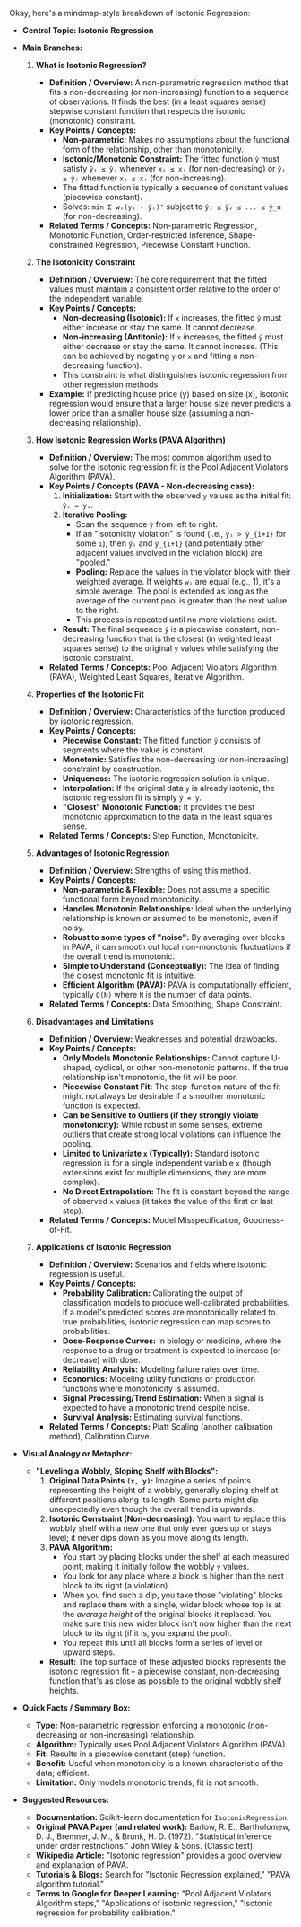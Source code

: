 Okay, here's a mindmap-style breakdown of Isotonic Regression:

*   **Central Topic: Isotonic Regression**

*   **Main Branches:**

    1.  **What is Isotonic Regression?**
        *   **Definition / Overview:** A non-parametric regression method that fits a non-decreasing (or non-increasing) function to a sequence of observations. It finds the best (in a least squares sense) stepwise constant function that respects the isotonic (monotonic) constraint.
        *   **Key Points / Concepts:**
            *   **Non-parametric:** Makes no assumptions about the functional form of the relationship, other than monotonicity.
            *   **Isotonic/Monotonic Constraint:** The fitted function `ŷ` must satisfy `ŷᵢ ≤ ŷⱼ` whenever `xᵢ ≤ xⱼ` (for non-decreasing) or `ŷᵢ ≥ ŷⱼ` whenever `xᵢ ≤ xⱼ` (for non-increasing).
            *   The fitted function is typically a sequence of constant values (piecewise constant).
            *   Solves: `min Σ wᵢ(yᵢ - ŷᵢ)²` subject to `ŷ₁ ≤ ŷ₂ ≤ ... ≤ ŷ_n` (for non-decreasing).
        *   **Related Terms / Concepts:** Non-parametric Regression, Monotonic Function, Order-restricted Inference, Shape-constrained Regression, Piecewise Constant Function.

    2.  **The Isotonicity Constraint**
        *   **Definition / Overview:** The core requirement that the fitted values must maintain a consistent order relative to the order of the independent variable.
        *   **Key Points / Concepts:**
            *   **Non-decreasing (Isotonic):** If `x` increases, the fitted `ŷ` must either increase or stay the same. It cannot decrease.
            *   **Non-increasing (Antitonic):** If `x` increases, the fitted `ŷ` must either decrease or stay the same. It cannot increase. (This can be achieved by negating `y` or `x` and fitting a non-decreasing function).
            *   This constraint is what distinguishes isotonic regression from other regression methods.
        *   **Example:** If predicting house price (y) based on size (x), isotonic regression would ensure that a larger house size never predicts a lower price than a smaller house size (assuming a non-decreasing relationship).

    3.  **How Isotonic Regression Works (PAVA Algorithm)**
        *   **Definition / Overview:** The most common algorithm used to solve for the isotonic regression fit is the Pool Adjacent Violators Algorithm (PAVA).
        *   **Key Points / Concepts (PAVA - Non-decreasing case):**
            1.  **Initialization:** Start with the observed `y` values as the initial fit: `ŷᵢ = yᵢ`.
            2.  **Iterative Pooling:**
                *   Scan the sequence `ŷ` from left to right.
                *   If an "isotonicity violation" is found (i.e., `ŷᵢ > ŷ_{i+1}` for some `i`), then `ŷᵢ` and `ŷ_{i+1}` (and potentially other adjacent values involved in the violation block) are "pooled."
                *   **Pooling:** Replace the values in the violator block with their weighted average. If weights `wᵢ` are equal (e.g., 1), it's a simple average. The pool is extended as long as the average of the current pool is greater than the next value to the right.
                *   This process is repeated until no more violations exist.
            *   **Result:** The final sequence `ŷ` is a piecewise constant, non-decreasing function that is the closest (in weighted least squares sense) to the original `y` values while satisfying the isotonic constraint.
        *   **Related Terms / Concepts:** Pool Adjacent Violators Algorithm (PAVA), Weighted Least Squares, Iterative Algorithm.

    4.  **Properties of the Isotonic Fit**
        *   **Definition / Overview:** Characteristics of the function produced by isotonic regression.
        *   **Key Points / Concepts:**
            *   **Piecewise Constant:** The fitted function `ŷ` consists of segments where the value is constant.
            *   **Monotonic:** Satisfies the non-decreasing (or non-increasing) constraint by construction.
            *   **Uniqueness:** The isotonic regression solution is unique.
            *   **Interpolation:** If the original data `y` is already isotonic, the isotonic regression fit is simply `ŷ = y`.
            *   **"Closest" Monotonic Function:** It provides the best monotonic approximation to the data in the least squares sense.
        *   **Related Terms / Concepts:** Step Function, Monotonicity.

    5.  **Advantages of Isotonic Regression**
        *   **Definition / Overview:** Strengths of using this method.
        *   **Key Points / Concepts:**
            *   **Non-parametric & Flexible:** Does not assume a specific functional form beyond monotonicity.
            *   **Handles Monotonic Relationships:** Ideal when the underlying relationship is known or assumed to be monotonic, even if noisy.
            *   **Robust to some types of "noise":** By averaging over blocks in PAVA, it can smooth out local non-monotonic fluctuations if the overall trend is monotonic.
            *   **Simple to Understand (Conceptually):** The idea of finding the closest monotonic fit is intuitive.
            *   **Efficient Algorithm (PAVA):** PAVA is computationally efficient, typically `O(N)` where `N` is the number of data points.
        *   **Related Terms / Concepts:** Data Smoothing, Shape Constraint.

    6.  **Disadvantages and Limitations**
        *   **Definition / Overview:** Weaknesses and potential drawbacks.
        *   **Key Points / Concepts:**
            *   **Only Models Monotonic Relationships:** Cannot capture U-shaped, cyclical, or other non-monotonic patterns. If the true relationship isn't monotonic, the fit will be poor.
            *   **Piecewise Constant Fit:** The step-function nature of the fit might not always be desirable if a smoother monotonic function is expected.
            *   **Can be Sensitive to Outliers (if they strongly violate monotonicity):** While robust in some senses, extreme outliers that create strong local violations can influence the pooling.
            *   **Limited to Univariate `x` (Typically):** Standard isotonic regression is for a single independent variable `x` (though extensions exist for multiple dimensions, they are more complex).
            *   **No Direct Extrapolation:** The fit is constant beyond the range of observed `x` values (it takes the value of the first or last step).
        *   **Related Terms / Concepts:** Model Misspecification, Goodness-of-Fit.

    7.  **Applications of Isotonic Regression**
        *   **Definition / Overview:** Scenarios and fields where isotonic regression is useful.
        *   **Key Points / Concepts:**
            *   **Probability Calibration:** Calibrating the output of classification models to produce well-calibrated probabilities. If a model's predicted scores are monotonically related to true probabilities, isotonic regression can map scores to probabilities.
            *   **Dose-Response Curves:** In biology or medicine, where the response to a drug or treatment is expected to increase (or decrease) with dose.
            *   **Reliability Analysis:** Modeling failure rates over time.
            *   **Economics:** Modeling utility functions or production functions where monotonicity is assumed.
            *   **Signal Processing/Trend Estimation:** When a signal is expected to have a monotonic trend despite noise.
            *   **Survival Analysis:** Estimating survival functions.
        *   **Related Terms / Concepts:** Platt Scaling (another calibration method), Calibration Curve.

*   **Visual Analogy or Metaphor:**
    *   **"Leveling a Wobbly, Sloping Shelf with Blocks":**
        1.  **Original Data Points `(x, y)`:** Imagine a series of points representing the height of a wobbly, generally sloping shelf at different positions along its length. Some parts might dip unexpectedly even though the overall trend is upwards.
        2.  **Isotonic Constraint (Non-decreasing):** You want to replace this wobbly shelf with a new one that only ever goes up or stays level; it never dips down as you move along its length.
        3.  **PAVA Algorithm:**
            *   You start by placing blocks under the shelf at each measured point, making it initially follow the wobbly `y` values.
            *   You look for any place where a block is higher than the next block to its right (a violation).
            *   When you find such a dip, you take those "violating" blocks and replace them with a single, wider block whose top is at the *average height* of the original blocks it replaced. You make sure this new wider block isn't now higher than the next block to its right (if it is, you expand the pool).
            *   You repeat this until all blocks form a series of level or upward steps.
        *   **Result:** The top surface of these adjusted blocks represents the isotonic regression fit – a piecewise constant, non-decreasing function that's as close as possible to the original wobbly shelf heights.

*   **Quick Facts / Summary Box:**
    *   **Type:** Non-parametric regression enforcing a monotonic (non-decreasing or non-increasing) relationship.
    *   **Algorithm:** Typically uses Pool Adjacent Violators Algorithm (PAVA).
    *   **Fit:** Results in a piecewise constant (step) function.
    *   **Benefit:** Useful when monotonicity is a known characteristic of the data; efficient.
    *   **Limitation:** Only models monotonic trends; fit is not smooth.

*   **Suggested Resources:**
    *   **Documentation:** Scikit-learn documentation for `IsotonicRegression`.
    *   **Original PAVA Paper (and related work):** Barlow, R. E., Bartholomew, D. J., Bremner, J. M., & Brunk, H. D. (1972). "Statistical inference under order restrictions." John Wiley & Sons. (Classic text).
    *   **Wikipedia Article:** "Isotonic regression" provides a good overview and explanation of PAVA.
    *   **Tutorials & Blogs:** Search for "Isotonic Regression explained," "PAVA algorithm tutorial."
    *   **Terms to Google for Deeper Learning:** "Pool Adjacent Violators Algorithm steps," "Applications of isotonic regression," "Isotonic regression for probability calibration."